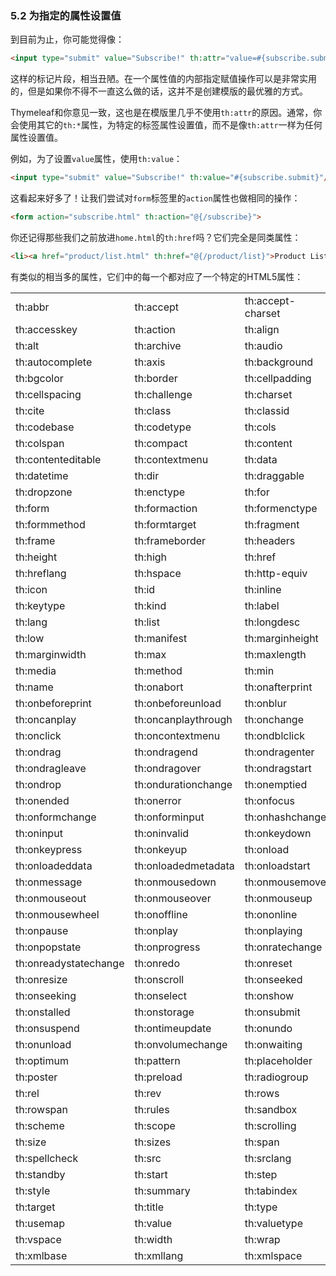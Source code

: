### 5.2 为指定的属性设置值

到目前为止，你可能觉得像：
```html
<input type="submit" value="Subscribe!" th:attr="value=#{subscribe.submit}"/>
```
这样的标记片段，相当丑陋。在一个属性值的内部指定赋值操作可以是非常实用的，但是如果你不得不一直这么做的话，这并不是创建模版的最优雅的方式。

Thymeleaf和你意见一致，这也是在模版里几乎不使用`th:attr`的原因。通常，你会使用其它的`th:*`属性，为特定的标签属性设置值，而不是像`th:attr`一样为任何属性设置值。

例如，为了设置`value`属性，使用`th:value`：
```html
<input type="submit" value="Subscribe!" th:value="#{subscribe.submit}"/>
```
这看起来好多了！让我们尝试对`form`标签里的`action`属性也做相同的操作：
```html
<form action="subscribe.html" th:action="@{/subscribe}">
```
你还记得那些我们之前放进`home.html`的`th:href`吗？它们完全是同类属性：
```html
<li><a href="product/list.html" th:href="@{/product/list}">Product List</a></li>
```
有类似的相当多的属性，它们中的每一个都对应了一个特定的HTML5属性：

|   |   |   |
|---|---|---|
|th:abbr|th:accept|th:accept-charset|
|th:accesskey|th:action|th:align|
|th:alt|th:archive|th:audio|
|th:autocomplete|th:axis|th:background|
|th:bgcolor|th:border|th:cellpadding|
|th:cellspacing|th:challenge|th:charset|
|th:cite|th:class|th:classid|
|th:codebase|th:codetype|th:cols|
|th:colspan|th:compact|th:content|
|th:contenteditable|th:contextmenu|th:data|
|th:datetime|th:dir|th:draggable|
|th:dropzone|th:enctype|th:for|
|th:form|th:formaction|th:formenctype|
|th:formmethod|th:formtarget|th:fragment|
|th:frame|th:frameborder|th:headers|
|th:height|th:high|th:href|
|th:hreflang|th:hspace|th:http-equiv|
|th:icon|th:id|th:inline|
|th:keytype|th:kind|th:label|
|th:lang|th:list|th:longdesc|
|th:low|th:manifest|th:marginheight|
|th:marginwidth|th:max|th:maxlength|
|th:media|th:method|th:min|
|th:name|th:onabort|th:onafterprint|
|th:onbeforeprint|th:onbeforeunload|th:onblur|
|th:oncanplay|th:oncanplaythrough|th:onchange|
|th:onclick|th:oncontextmenu|th:ondblclick|
|th:ondrag|th:ondragend|th:ondragenter|
|th:ondragleave|th:ondragover|th:ondragstart|
|th:ondrop|th:ondurationchange|th:onemptied|
|th:onended|th:onerror|th:onfocus|
|th:onformchange|th:onforminput|th:onhashchange|
|th:oninput|th:oninvalid|th:onkeydown|
|th:onkeypress|th:onkeyup|th:onload|
|th:onloadeddata|th:onloadedmetadata|th:onloadstart|
|th:onmessage|th:onmousedown|th:onmousemove|
|th:onmouseout|th:onmouseover|th:onmouseup|
|th:onmousewheel|th:onoffline|th:ononline|
|th:onpause|th:onplay|th:onplaying|
|th:onpopstate|th:onprogress|th:onratechange|
|th:onreadystatechange|th:onredo|th:onreset|
|th:onresize|th:onscroll|th:onseeked|
|th:onseeking|th:onselect|th:onshow|
|th:onstalled|th:onstorage|th:onsubmit|
|th:onsuspend|th:ontimeupdate|th:onundo|
|th:onunload|th:onvolumechange|th:onwaiting|
|th:optimum|th:pattern|th:placeholder|
|th:poster|th:preload|th:radiogroup|
|th:rel|th:rev|th:rows|
|th:rowspan|th:rules|th:sandbox|
|th:scheme|th:scope|th:scrolling|
|th:size|th:sizes|th:span|
|th:spellcheck|th:src|th:srclang|
|th:standby|th:start|th:step|
|th:style|th:summary|th:tabindex|
|th:target|th:title|th:type|
|th:usemap|th:value|th:valuetype|
|th:vspace|th:width|th:wrap|
|th:xmlbase|th:xmllang|th:xmlspace|
